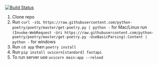 [![Build Status](https://app.travis-ci.com/BlazeFace/security-backend.svg?token=pKqjhnyssdGdPSXryWxh&branch=main)](https://app.travis-ci.com/BlazeFace/security-backend)
1. Clone repo
2. Run ```curl -sSL https://raw.githubusercontent.com/python-poetry/poetry/master/get-poetry.py | python -``` for Mac/Linux run ```(Invoke-WebRequest -Uri https://raw.githubusercontent.com/python-poetry/poetry/master/get-poetry.py -UseBasicParsing).Content | python -``` for windows
3. Run ```cd app``` then ```poetry install ```
4. Run ```pip install uvicorn[standard] fastapi```
5. To run server use ```uvicorn main:app --reload```
